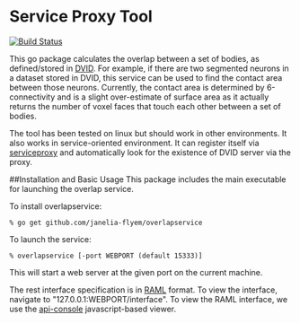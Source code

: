 # Service Proxy Tool

[![Build Status](https://drone.io/github.com/janelia-flyem/overlapservice/status.png)](https://drone.io/github.com/janelia-flyem/overlapservice/latest)


This go package calculates the overlap between a set of bodies, as
defined/stored in [DVID](https://github.com/janelia-flyem/dvid).  For
example, if there are two segmented neurons in a dataset stored in DVID,
this service can be used to find the contact area between those neurons.
Currently, the contact area is determined by 6-connectivity and is a slight
over-estimate of surface area as it actually returns the number of voxel faces
that touch each other between a set of bodies.

The tool has been tested on linux but should work in other environments.
It also works in service-oriented environment.  It can register itself
via [serviceproxy](https://github.com/janelia-flyem/serviceproxy) and automatically
look for the existence of DVID server via the proxy.


##Installation and Basic Usage
This package includes the main executable for launching the
overlap service.

To install overlapservice:

    % go get github.com/janelia-flyem/overlapservice

To launch the service:

    % overlapservice [-port WEBPORT (default 15333)]

This will start a web server at the given port on the current
machine.

The rest interface specification is in [RAML](http://raml.org) format.
To view the interface, navigate to
"127.0.0.1:WEBPORT/interface".  To view the RAML interface, we use
the [api-console](https://github.com/mulesoft/api-console) javascript-based viewer.


